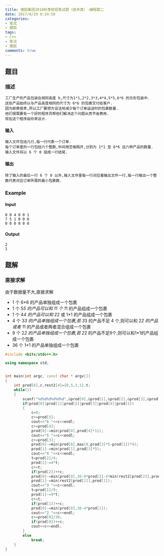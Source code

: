 ```yaml
---
title: 搜狐集团2018秋季校招笔试题（技术类）-编程题二
date: 2017/8/29 0:24:58 
categories: 
- 笔试
- 搜狐
tags:
- C++
- 笔试
- 搜狐
comments: true
---
```

## 题目
### 描述
	工厂生产的产品包装在相同高度 h,尺寸为1*1,2*2,3*3,4*4,5*5,6*6 的方形包装中.
	这些产品始终以与产品高度相同的尺寸为 6*6 的包裹交付给客户.
	因为邮费很贵,所以工厂要想方设法地减少每个订单运送时的包裹数量.
	他们很需要有一个好的程序员帮他们解决这个问题从而节省费用.
	现在这个程序由你来设计.
#### 输入 
	输入文件包括几行,每一行代表一个订单.
	每个订单里的一行包括六个整数,中间用空格隔开,分别为 1*1 至 6*6 这六种产品的数量.
	输入文件将以 6 个 0 组成一行结尾.
#### 输出
	除了输入的最后一行 6 个 0 以外,输入文件里每一行对应着输出文件一行,每一行输出一个整数代表对应订单所需的最小包裹数.
### Example
#### Input
	0 0 4 0 0 1
	7 5 1 0 0 0
	0 0 0 0 0 0  
#### Output
    2
	1
## 题解
### 直接求解
由于数据量不大,直接求解
* 1 个 6*6 的产品单独组成一个包裹
* 1 个 5*5 的产品可以和 11 个 1*1 的产品组成一个包裹
* 1 个 4*4 的产品可以和 2*2 或 1*1 的产品组成一个包裹
* 4 个 3*3 的产品单独组成一个包裹,若 3*3 的产品不足 4 个,则可以和 2*2 的产品或者 1*1 的产品或者两者混合组成一个包裹
* 9 个 2*2 的产品单独组成一个包裹,若 2*2 的产品不足9个,则可以和1*1的产品组成一个包裹
* 36 个 1*1 的产品单独组成一个包裹

```cpp
#include <bits/stdc++.h>

using namespace std;


int main(int argc, const char * argv[])
{
    int prod[6],c,rest2[4]={0,5,3,1},t;
    while(1)
    {
        scanf("%d%d%d%d%d%d",&prod[0],&prod[1],&prod[2],&prod[3],&prod[4],&prod[5]);
        if(prod[0]|prod[1]|prod[2]|prod[3]|prod[4]|prod[5])
        {
            c=0;
            c+=prod[5];
            cout<<"6 "<<c<<endl;
            c+=prod[4];
            prod[0]-=min(prod[0],prod[4]*11);
            cout<<"5 "<<c<<endl;
            c+=prod[3];
            prod[0]-=min(prod[0],max(0,prod[3]*5-prod[1])*4);
            prod[1]-=min(prod[1],prod[3]*5);
            cout<<"4 "<<c<<endl;
            t=prod[2]/4;
            prod[2]-=4*t;
            c+=t;
            if(prod[2])++c;
            prod[0]-=min(prod[0],36-9*prod[2]-4*min(rest2[prod[2]],prod[1]));
            prod[1]-=min(rest2[prod[2]],prod[1]);
            cout<<"3 "<<c<<endl;
            t=prod[1]/9;
            prod[1]-=9*t;
            c+=t;
            if(prod[1])++c;
            prod[0]-=min(prod[0],36-4*prod[1]);
            cout<<"2 "<<c<<endl;
            c+=prod[0]/36;
            if(prod[0])++c;
            cout<<c<<endl;
        }
        else
            break;
    }
}
```
